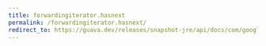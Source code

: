 ```yaml
---
title: forwardingiterator.hasnext
permalink: /forwardingiterator.hasnext/
redirect_to: https://guava.dev/releases/snapshot-jre/api/docs/com/google/common/collect/ForwardingIterator.html#hasNext--
---
```

